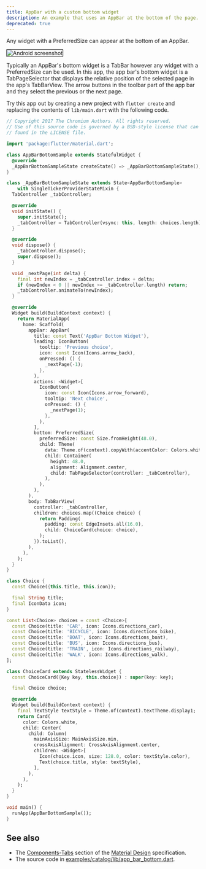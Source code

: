 ```yaml
---
title: AppBar with a custom bottom widget
description: An example that uses an AppBar at the bottom of the page.
deprecated: true
---
```


Any widget with a PreferredSize can appear at the bottom of an AppBar.

<p>
  <div class="container-fluid">
    <div class="row">
      <div class="col-lg-4">
        <div class="panel">
          <div class="panel-body">
            <img style="border:1px solid #000000" src="https://storage.googleapis.com/flutter-catalog/cb4a54db8fb3726bf4293b9cc5cb12ce16883803/app_bar_bottom_small.png" alt="Android screenshot" class="img-fluid">
          </div>
          <!-- <div class="panel-footer">
            Android screenshot
          </div> -->
        </div>
      </div>
    </div>
  </div>
</p>

Typically an AppBar's bottom widget is a TabBar however any widget with a
PreferredSize can be used. In this app, the app bar's bottom widget is a
TabPageSelector that displays the relative position of the selected page
in the app's TabBarView. The arrow buttons in the toolbar part of the app
bar and they select the previous or the next page.

Try this app out by creating a new project with `flutter create` and
replacing the contents of `lib/main.dart` with the following code.

```dart
// Copyright 2017 The Chromium Authors. All rights reserved.
// Use of this source code is governed by a BSD-style license that can be
// found in the LICENSE file.

import 'package:flutter/material.dart';

class AppBarBottomSample extends StatefulWidget {
  @override
  _AppBarBottomSampleState createState() => _AppBarBottomSampleState();
}

class _AppBarBottomSampleState extends State<AppBarBottomSample>
    with SingleTickerProviderStateMixin {
  TabController _tabController;

  @override
  void initState() {
    super.initState();
    _tabController = TabController(vsync: this, length: choices.length);
  }

  @override
  void dispose() {
    _tabController.dispose();
    super.dispose();
  }

  void _nextPage(int delta) {
    final int newIndex = _tabController.index + delta;
    if (newIndex < 0 || newIndex >= _tabController.length) return;
    _tabController.animateTo(newIndex);
  }

  @override
  Widget build(BuildContext context) {
    return MaterialApp(
      home: Scaffold(
        appBar: AppBar(
          title: const Text('AppBar Bottom Widget'),
          leading: IconButton(
            tooltip: 'Previous choice',
            icon: const Icon(Icons.arrow_back),
            onPressed: () {
              _nextPage(-1);
            },
          ),
          actions: <Widget>[
            IconButton(
              icon: const Icon(Icons.arrow_forward),
              tooltip: 'Next choice',
              onPressed: () {
                _nextPage(1);
              },
            ),
          ],
          bottom: PreferredSize(
            preferredSize: const Size.fromHeight(48.0),
            child: Theme(
              data: Theme.of(context).copyWith(accentColor: Colors.white),
              child: Container(
                height: 48.0,
                alignment: Alignment.center,
                child: TabPageSelector(controller: _tabController),
              ),
            ),
          ),
        ),
        body: TabBarView(
          controller: _tabController,
          children: choices.map((Choice choice) {
            return Padding(
              padding: const EdgeInsets.all(16.0),
              child: ChoiceCard(choice: choice),
            );
          }).toList(),
        ),
      ),
    );
  }
}

class Choice {
  const Choice({this.title, this.icon});

  final String title;
  final IconData icon;
}

const List<Choice> choices = const <Choice>[
  const Choice(title: 'CAR', icon: Icons.directions_car),
  const Choice(title: 'BICYCLE', icon: Icons.directions_bike),
  const Choice(title: 'BOAT', icon: Icons.directions_boat),
  const Choice(title: 'BUS', icon: Icons.directions_bus),
  const Choice(title: 'TRAIN', icon: Icons.directions_railway),
  const Choice(title: 'WALK', icon: Icons.directions_walk),
];

class ChoiceCard extends StatelessWidget {
  const ChoiceCard({Key key, this.choice}) : super(key: key);

  final Choice choice;

  @override
  Widget build(BuildContext context) {
    final TextStyle textStyle = Theme.of(context).textTheme.display1;
    return Card(
      color: Colors.white,
      child: Center(
        child: Column(
          mainAxisSize: MainAxisSize.min,
          crossAxisAlignment: CrossAxisAlignment.center,
          children: <Widget>[
            Icon(choice.icon, size: 128.0, color: textStyle.color),
            Text(choice.title, style: textStyle),
          ],
        ),
      ),
    );
  }
}

void main() {
  runApp(AppBarBottomSample());
}
```

## See also

* The [Components-Tabs](https://material.io/guidelines/components/tabs.html)
  section of the [Material Design](https://material.io) specification.
* The source code in
  [examples/catalog/lib/app_bar_bottom.dart]({{site.repo.flutter}}/tree/{{site.branch}}/examples/catalog/lib/animated_list.dart).
